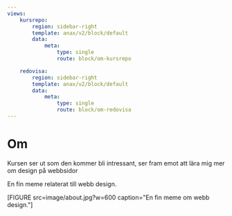 ```yaml
---
views:
    kursrepo:
        region: sidebar-right
        template: anax/v2/block/default
        data:
            meta:
                type: single
                route: block/om-kursrepo

    redovisa:
        region: sidebar-right
        template: anax/v2/block/default
        data:
            meta:
                type: single
                route: block/om-redovisa
---
```

Om
=========================

Kursen ser ut som den kommer bli intressant, ser fram emot att lära mig mer om design på webbsidor

En fin meme relaterat till webb design.

[FIGURE src=image/about.jpg?w=600 caption="En fin meme om webb design."]
